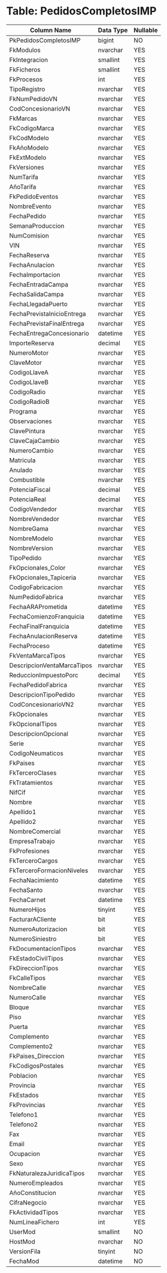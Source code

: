 # Table: PedidosCompletosIMP

| Column Name | Data Type | Nullable |
|-------------|-----------|----------|
| PkPedidosCompletosIMP | bigint | NO |
| FkModulos | nvarchar | YES |
| FkIntegracion | smallint | YES |
| FkFicheros | smallint | YES |
| FkProcesos | int | YES |
| TipoRegistro | nvarchar | YES |
| FkNumPedidoVN | nvarchar | YES |
| CodConcesionarioVN | nvarchar | YES |
| FkMarcas | nvarchar | YES |
| FkCodigoMarca | nvarchar | YES |
| FkCodModelo | nvarchar | YES |
| FkAñoModelo | nvarchar | YES |
| FkExtModelo | nvarchar | YES |
| FkVersiones | nvarchar | YES |
| NumTarifa | nvarchar | YES |
| AñoTarifa | nvarchar | YES |
| FkPedidoEventos | nvarchar | YES |
| NombreEvento | nvarchar | YES |
| FechaPedido | nvarchar | YES |
| SemanaProduccion | nvarchar | YES |
| NumComision | nvarchar | YES |
| VIN | nvarchar | YES |
| FechaReserva | nvarchar | YES |
| FechaAnulacion | nvarchar | YES |
| FechaImportacion | nvarchar | YES |
| FechaEntradaCampa | nvarchar | YES |
| FechaSalidaCampa | nvarchar | YES |
| FechaLlegadaPuerto | nvarchar | YES |
| FechaPrevistaInicioEntrega | nvarchar | YES |
| FechaPrevistaFinalEntrega | nvarchar | YES |
| FechaEntregaConcesionario | datetime | YES |
| ImporteReserva | decimal | YES |
| NumeroMotor | nvarchar | YES |
| ClaveMotor | nvarchar | YES |
| CodigoLlaveA | nvarchar | YES |
| CodigoLlaveB | nvarchar | YES |
| CodigoRadio | nvarchar | YES |
| CodigoRadioB | nvarchar | YES |
| Programa | nvarchar | YES |
| Observaciones | nvarchar | YES |
| ClavePintura | nvarchar | YES |
| ClaveCajaCambio | nvarchar | YES |
| NumeroCambio | nvarchar | YES |
| Matricula | nvarchar | YES |
| Anulado | nvarchar | YES |
| Combustible | nvarchar | YES |
| PotenciaFiscal | decimal | YES |
| PotenciaReal | decimal | YES |
| CodigoVendedor | nvarchar | YES |
| NombreVendedor | nvarchar | YES |
| NombreGama | nvarchar | YES |
| NombreModelo | nvarchar | YES |
| NombreVersion | nvarchar | YES |
| TipoPedido | nvarchar | YES |
| FkOpcionales_Color | nvarchar | YES |
| FkOpcionales_Tapiceria | nvarchar | YES |
| CodigoFabricacion | nvarchar | YES |
| NumPedidoFabrica | nvarchar | YES |
| FechaARAPrometida | datetime | YES |
| FechaComienzoFranquicia | datetime | YES |
| FechaFinalFranquicia | datetime | YES |
| FechaAnulacionReserva | datetime | YES |
| FechaProceso | datetime | YES |
| FkVentaMarcaTipos | nvarchar | YES |
| DescripcionVentaMarcaTipos | nvarchar | YES |
| ReduccionImpuestoPorc | decimal | YES |
| FechaPedidoFabrica | nvarchar | YES |
| DescripcionTipoPedido | nvarchar | YES |
| CodConcesionarioVN2 | nvarchar | YES |
| FkOpcionales | nvarchar | YES |
| FkOpcionalTipos | nvarchar | YES |
| DescripcionOpcional | nvarchar | YES |
| Serie | nvarchar | YES |
| CodigoNeumaticos | nvarchar | YES |
| FkPaises | nvarchar | YES |
| FkTerceroClases | nvarchar | YES |
| FkTratamientos | nvarchar | YES |
| NifCif | nvarchar | YES |
| Nombre | nvarchar | YES |
| Apellido1 | nvarchar | YES |
| Apellido2 | nvarchar | YES |
| NombreComercial | nvarchar | YES |
| EmpresaTrabajo | nvarchar | YES |
| FkProfesiones | nvarchar | YES |
| FkTerceroCargos | nvarchar | YES |
| FkTerceroFormacionNiveles | nvarchar | YES |
| FechaNacimiento | datetime | YES |
| FechaSanto | nvarchar | YES |
| FechaCarnet | datetime | YES |
| NumeroHijos | tinyint | YES |
| FacturarACliente | bit | YES |
| NumeroAutorizacion | bit | YES |
| NumeroSiniestro | bit | YES |
| FkDocumentacionTipos | nvarchar | YES |
| FkEstadoCivilTipos | nvarchar | YES |
| FkDireccionTipos | nvarchar | YES |
| FkCalleTipos | nvarchar | YES |
| NombreCalle | nvarchar | YES |
| NumeroCalle | nvarchar | YES |
| Bloque | nvarchar | YES |
| Piso | nvarchar | YES |
| Puerta | nvarchar | YES |
| Complemento | nvarchar | YES |
| Complemento2 | nvarchar | YES |
| FkPaises_Direccion | nvarchar | YES |
| FkCodigosPostales | nvarchar | YES |
| Poblacion | nvarchar | YES |
| Provincia | nvarchar | YES |
| FkEstados | nvarchar | YES |
| FkProvincias | nvarchar | YES |
| Telefono1 | nvarchar | YES |
| Telefono2 | nvarchar | YES |
| Fax | nvarchar | YES |
| Email | nvarchar | YES |
| Ocupacion | nvarchar | YES |
| Sexo | nvarchar | YES |
| FkNaturalezaJuridicaTipos | nvarchar | YES |
| NumeroEmpleados | nvarchar | YES |
| AñoConstitucion | nvarchar | YES |
| CifraNegocio | nvarchar | YES |
| FkActividadTipos | nvarchar | YES |
| NumLineaFichero | int | YES |
| UserMod | smallint | NO |
| HostMod | nvarchar | NO |
| VersionFila | tinyint | NO |
| FechaMod | datetime | NO |
